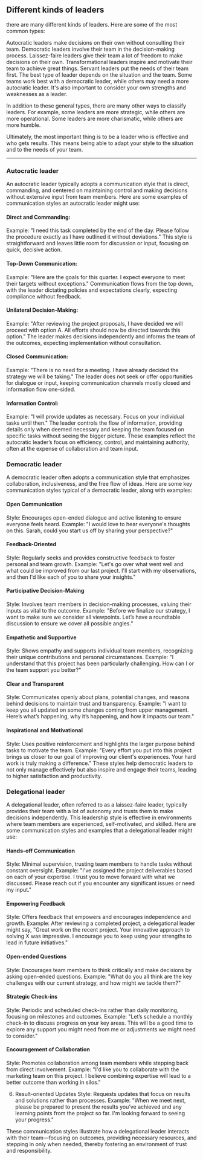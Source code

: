 ## Different kinds of leaders

there are many different kinds of leaders. Here are some of the most common types:

Autocratic leaders make decisions on their own without consulting their team.
Democratic leaders involve their team in the decision-making process.
Laissez-faire leaders give their team a lot of freedom to make decisions on their own.
Transformational leaders inspire and motivate their team to achieve great things.
Servant leaders put the needs of their team first.
The best type of leader depends on the situation and the team. Some teams work best with a democratic leader, while others may need a more autocratic leader. It's also important to consider your own strengths and weaknesses as a leader.

In addition to these general types, there are many other ways to classify leaders. For example, some leaders are more strategic, while others are more operational. Some leaders are more charismatic, while others are more humble.

Ultimately, the most important thing is to be a leader who is effective and who gets results. This means being able to adapt your style to the situation and to the needs of your team.

---

###  Autocratic leader



An autocratic leader typically adopts a communication style that is direct, commanding, and centered on maintaining control and making decisions without extensive input from team members. Here are some examples of communication styles an autocratic leader might use:

#### Direct and Commanding:

Example: "I need this task completed by the end of the day. Please follow the procedure exactly as I have outlined it without deviations."
This style is straightforward and leaves little room for discussion or input, focusing on quick, decisive action.

####  Top-Down Communication:

Example: "Here are the goals for this quarter. I expect everyone to meet their targets without exceptions."
Communication flows from the top down, with the leader dictating policies and expectations clearly, expecting compliance without feedback.

####  Unilateral Decision-Making:

Example: "After reviewing the project proposals, I have decided we will proceed with option A. All efforts should now be directed towards this option."
The leader makes decisions independently and informs the team of the outcomes, expecting implementation without consultation.

####  Closed Communication:

Example: "There is no need for a meeting. I have already decided the strategy we will be taking."
The leader does not seek or offer opportunities for dialogue or input, keeping communication channels mostly closed and information flow one-sided.

####  Information Control:

Example: "I will provide updates as necessary. Focus on your individual tasks until then."
The leader controls the flow of information, providing details only when deemed necessary and keeping the team focused on specific tasks without seeing the bigger picture.
These examples reflect the autocratic leader’s focus on efficiency, control, and maintaining authority, often at the expense of collaboration and team input.

###  Democratic leader

A democratic leader often adopts a communication style that emphasizes collaboration, inclusiveness, and the free flow of ideas. Here are some key communication styles typical of a democratic leader, along with examples:

#### Open Communication
Style: Encourages open-ended dialogue and active listening to ensure everyone feels heard.
Example: "I would love to hear everyone's thoughts on this. Sarah, could you start us off by sharing your perspective?"
#### Feedback-Oriented
Style: Regularly seeks and provides constructive feedback to foster personal and team growth.
Example: "Let's go over what went well and what could be improved from our last project. I'll start with my observations, and then I'd like each of you to share your insights."
#### Participative Decision-Making
Style: Involves team members in decision-making processes, valuing their inputs as vital to the outcome.
Example: "Before we finalize our strategy, I want to make sure we consider all viewpoints. Let’s have a roundtable discussion to ensure we cover all possible angles."
#### Empathetic and Supportive
Style: Shows empathy and supports individual team members, recognizing their unique contributions and personal circumstances.
Example: "I understand that this project has been particularly challenging. How can I or the team support you better?"
#### Clear and Transparent
Style: Communicates openly about plans, potential changes, and reasons behind decisions to maintain trust and transparency.
Example: "I want to keep you all updated on some changes coming from upper management. Here’s what’s happening, why it’s happening, and how it impacts our team."
#### Inspirational and Motivational
Style: Uses positive reinforcement and highlights the larger purpose behind tasks to motivate the team.
Example: "Every effort you put into this project brings us closer to our goal of improving our client's experiences. Your hard work is truly making a difference."
These styles help democratic leaders to not only manage effectively but also inspire and engage their teams, leading to higher satisfaction and productivity.


###  Delegational leader

A delegational leader, often referred to as a laissez-faire leader, typically provides their team with a lot of autonomy and trusts them to make decisions independently. This leadership style is effective in environments where team members are experienced, self-motivated, and skilled. Here are some communication styles and examples that a delegational leader might use:

####  Hands-off Communication
Style: Minimal supervision, trusting team members to handle tasks without constant oversight. Example: "I've assigned the project deliverables based on each of your expertise. I trust you to move forward with what we discussed. Please reach out if you encounter any significant issues or need my input."

 #### Empowering Feedback
Style: Offers feedback that empowers and encourages independence and growth. Example: After reviewing a completed project, a delegational leader might say, "Great work on the recent project. Your innovative approach to solving X was impressive. I encourage you to keep using your strengths to lead in future initiatives."

####  Open-ended Questions
Style: Encourages team members to think critically and make decisions by asking open-ended questions. Example: "What do you all think are the key challenges with our current strategy, and how might we tackle them?"

####  Strategic Check-ins
Style: Periodic and scheduled check-ins rather than daily monitoring, focusing on milestones and outcomes. Example: "Let’s schedule a monthly check-in to discuss progress on your key areas. This will be a good time to explore any support you might need from me or adjustments we might need to consider."

####  Encouragement of Collaboration
Style: Promotes collaboration among team members while stepping back from direct involvement. Example: "I'd like you to collaborate with the marketing team on this project. I believe combining expertise will lead to a better outcome than working in silos."

6. Result-oriented Updates
Style: Requests updates that focus on results and solutions rather than processes. Example: "When we meet next, please be prepared to present the results you’ve achieved and any learning points from the project so far. I'm looking forward to seeing your progress."

These communication styles illustrate how a delegational leader interacts with their team—focusing on outcomes, providing necessary resources, and stepping in only when needed, thereby fostering an environment of trust and responsibility.
